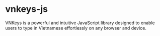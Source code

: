 # vnkeys-js
VNKeys is a powerful and intuitive JavaScript library designed to enable users to type in Vietnamese effortlessly on any browser and device. 
